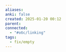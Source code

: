 ```yaml
---
aliases: 
anki: false
created: 2025-01-20 00:12
parent: 
connected:
  - "#обс/linking"
tags:
  - fix/empty
---
```

